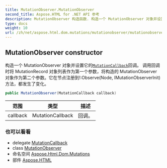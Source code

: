 ```yaml
---
title: MutationObserver.MutationObserver
second_title: Aspose.HTML for .NET API 参考
description: MutationObserver 构造函数. 构造一个 MutationObserver 对象并设置它的MutationCallback回调 调用回调时将 MutationRecord 对象列表作为第一个参数将构造的 MutationObserver 对象作为第二个参数它在节点注册到ObserveNode IMutationObserverInit方法都发生了变化
type: docs
weight: 10
url: /zh/net/aspose.html.dom.mutations/mutationobserver/mutationobserver/
---
```

## MutationObserver constructor

构造一个 MutationObserver 对象并设置它的[`MutationCallback`](../../mutationcallback/)回调。 调用回调时将 MutationRecord 对象列表作为第一个参数，将构造的 MutationObserver 对象作为第二个参数。它在节点注册到!:Observe(Node, IMutationObserverInit)方法，都发生了变化。

```csharp
public MutationObserver(MutationCallback callback)
```

| 范围 | 类型 | 描述 |
| --- | --- | --- |
| callback | MutationCallback | 回调。 |

### 也可以看看

* delegate [MutationCallback](../../mutationcallback/)
* class [MutationObserver](../)
* 命名空间 [Aspose.Html.Dom.Mutations](../../mutationobserver/)
* 部件 [Aspose.HTML](../../../)


